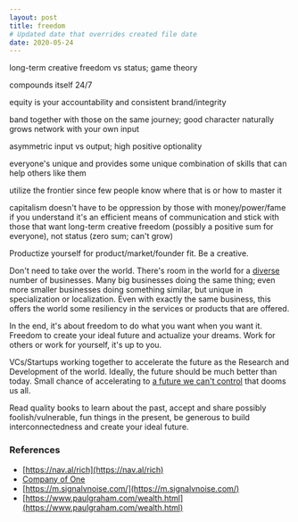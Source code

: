```yaml
---
layout: post
title: freedom
# Updated date that overrides created file date
date: 2020-05-24
---
```


long-term creative freedom vs status; game theory

compounds itself 24/7

equity is your accountability and consistent brand/integrity

band together with those on the same journey; good character naturally grows network with your own input

asymmetric input vs output; high positive optionality

everyone's unique and provides some unique combination of skills that can help others like them

utilize the frontier since few people know where that is or how to master it

capitalism doesn't have to be oppression by those with money/power/fame
if you understand it's an efficient means of communication
and stick with those that want long-term creative freedom (possibly a positive sum for everyone),
not status (zero sum; can't grow)

Productize yourself for product/market/founder fit.
Be a creative.

Don't need to take over the world.
There's room in the world
for a [diverse](/diversity) number of businesses.
Many big businesses doing the same thing;
even more smaller businesses doing something similar,
but unique in specialization or localization.
Even with exactly the same business,
this offers the world some resiliency
in the services or products
that are offered.

In the end,
it's about freedom
to do what you want
when you want it.
Freedom to create
your ideal future
and actualize your dreams.
Work for others
or work for yourself,
it's up to you.

VCs/Startups working together
to accelerate the future
as the Research and Development
of the world.
Ideally, the future should be
much better than today.
Small chance of accelerating to
[a future we can't control](https://80000hours.org/topic/priority-paths/technical-ai-safety/)
that dooms us all.

Read quality books to learn about the past,
accept and share possibly foolish/vulnerable,
fun things in the present,
be generous to build interconnectedness
and create your ideal future.

### References

* [https://nav.al/rich](https://nav.al/rich)
* [Company of One](https://www.goodreads.com/book/show/37570605-company-of-one)
* [https://m.signalvnoise.com/](https://m.signalvnoise.com/)
* [https://www.paulgraham.com/wealth.html](https://www.paulgraham.com/wealth.html)

